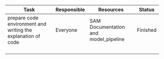

| **Task** | **Responsible** | **Resources** | **Status** |
| -------- | --------------- | ------------- | ---------- |
|   prepare code environment and writing the explanation of code       |       Everyone          |     SAM Documentation and model_pipeline          |     Finished       |
|          |                 |               |            |
|          |                 |               |            |
|          |                 |               |            |
|          |                 |               |            |
